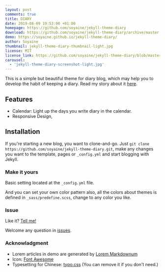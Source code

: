 ```yaml
---
layout: post
comments: true
title: DIARY
date: 2019-08-09 19:53:00 +01:00
homepage: https://github.com/soyaine/jekyll-theme-diary
download: https://github.com/soyaine/jekyll-theme-diary/archive/master.zip
demo: https://soyaine.github.io/jekyll-theme-diary/
author: Soyaine
thumbnail: jekyll-theme-diary-thumbnail-light.jpg
license: MIT
license_link: https://github.com/soyaine/jekyll-theme-diary/blob/master/LICENSE
carousel:
  - 'jekyll-theme-diary-screenshot-light.jpg'
---
```


This is a simple but beautiful theme for diary blog, which may help you to develop the habit of keeping a diary.
Read my story about it [here](https://soyaine.github.io/jekyll-theme-diary/2019/08/05/about).

## Features

* Calendar: Light up the days you write diary in the calendar.
* Responsive Design,

## Installation

If you're starting a new blog, you want to clone-and-go. Just `git clone https://github.com/soyaine/jekyll-theme-diary.git`, make any changes you want to the template, pages or `_config.yml` and start blogging with Jekyll.

### Make it yours

Basic setting located at the `_config.yml` file.

And you can set your own color pattern also, all the colors about themes is defined in `_sass/predefine.scss`, change to any color you like.

### Issue

Like it? [Tell me!](mailto:soyaine1@gmail.com)

Welcome any question in [issues](https://github.com/soyaine/jekyll-theme-diary/issues/new).

### Acknowladgment

* Lorem articles in demo are generated by [Lorem Markdownum](https://jaspervdj.be/lorem-markdownum/)
* Icon: [Font Awesome](https://github.com/FortAwesome/Font-Awesome)
* Typesetting for Chinese: [typo.css](https://github.com/sofish/typo.css) (You can remove it if you don't need.)
